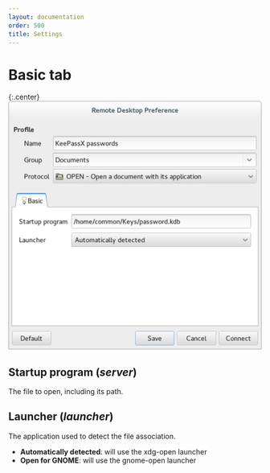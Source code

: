 ```yaml
---
layout: documentation
order: 500
title: Settings
---
```

# Basic tab

{:.center}
![Basic settings](/resources/remmina-plugin-open/archive/latest/english/general.png)

## **Startup program** (*server*)

The file to open, including its path.

## **Launcher** (*launcher*)

The application used to detect the file association.

* **Automatically detected**: will use the xdg-open launcher
* **Open for GNOME**: will use the gnome-open launcher
